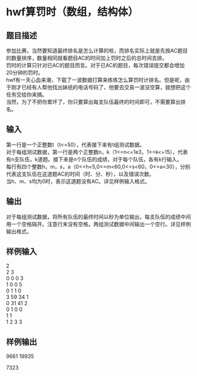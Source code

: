 # hwf算罚时（数组，结构体）  
  
 ## 题目描述  
 参加比赛，当然要知道最终排名是怎么计算的啦，而排名实际上就是先按AC题目的数量排序，数量相同就看题目AC的时间加上罚时之后的总时间去排。  
 罚时的计算只针对已AC的题目而言。对于已AC的题目，每次错误提交都会增加20分钟的罚时。  
 hwf有一天心血来潮，下载了一波数据打算来练练怎么算罚时计排名。但是呢，由于刚才已经有人帮他找出妹纸的电话号码了，他要去交易一波没空算，就想把这个任务交给你来搞。  
 当然，为了不把你累坏了，你只要算出每支队伍最终的时间即可，不需要算出排名。  
   
 ## 输入  
 第一行是一个正整数t（t<=50），代表接下来有t组测试数据。  
 对于每组测试数据，第一行是两个正整数n，k（1<=n<=1e3，1<=k<=15），代表有n支队伍，k道题。接下来是n个队伍的成绩，对于每个队伍，各有k行输入。  
 每行有四个整数h，m，s，a（0<=h<5,0<=m<60,0<=s<60，0<=a<30），分别代表这支队伍在这道题AC的时间（时、分、秒），以及错误次数。  
 当h、m、s均为0时，表示这道题没有AC。详见样例输入格式。  
   
 ## 输出  
 对于每组测试数据，将所有队伍的最终时间以秒为单位输出，每支队伍的成绩中间用一个空格隔开。注意行末没有空格。两组测试数据中间输出一个空行。详见样例输出格式。  
   
 ## 样例输入  
2  
2 3  
0 0 0 3  
1 0 0 5  
0 1 1 0  
3 59 34 1  
0 31 41 2  
0 1 0 0  
1 1  
1 2 3 3  
 ## 样例输出  
 9661 19935  
   
 7323  
   
  
